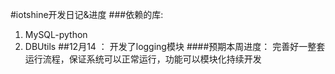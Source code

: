 #iotshine开发日记&进度
###依赖的库:
1.  MySQL-python
2.  DBUtils
##12月14 ：
开发了logging模块
####预期本周进度：
完善好一整套运行流程，保证系统可以正常运行，功能可以模块化持续开发
